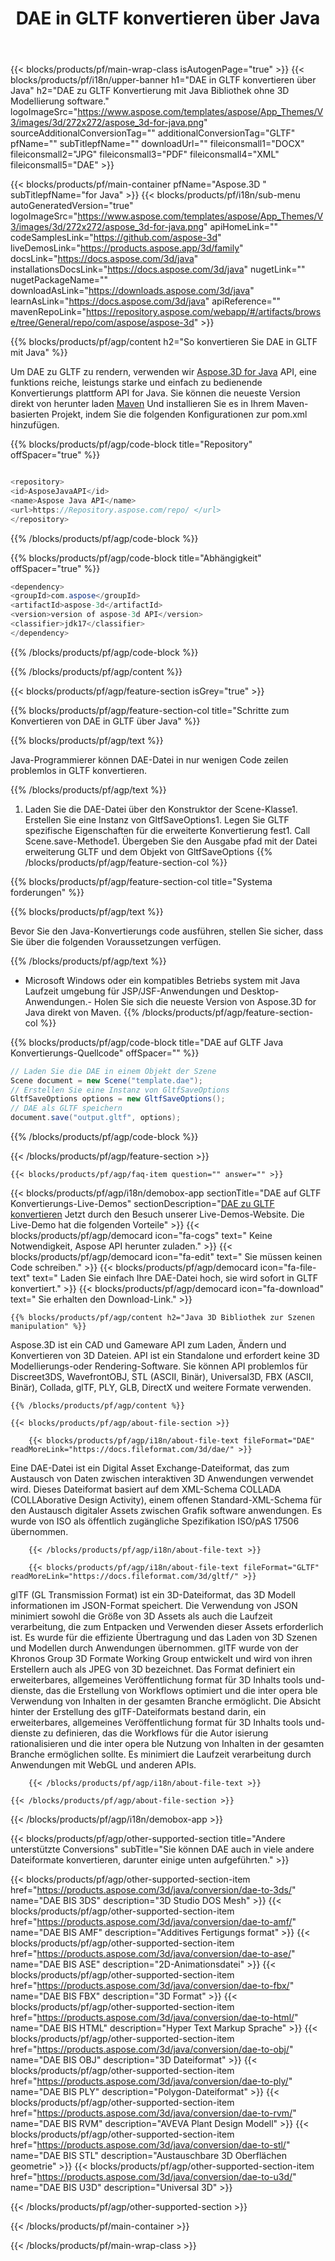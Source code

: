 ﻿---
title: DAE in GLTF konvertieren über Java 
weight: 30
url: /de/java/conversion/dae-to-gltf/ 
description: Beispiel für Java Konvertierungs code für DAE-Format in GLTF-Datei. Verwenden Sie diesen Beispielcode, um DAE in GLTF innerhalb einer Web-oder Desktop-Java-basierten Anwendung zu konvertieren.
---
{{< blocks/products/pf/main-wrap-class isAutogenPage="true" >}}
{{< blocks/products/pf/i18n/upper-banner h1="DAE in GLTF konvertieren über Java" h2="DAE zu GLTF Konvertierung mit Java Bibliothek ohne 3D Modellierung software." logoImageSrc="https://www.aspose.com/templates/aspose/App_Themes/V3/images/3d/272x272/aspose_3d-for-java.png" sourceAdditionalConversionTag="" additionalConversionTag="GLTF" pfName="" subTitlepfName="" downloadUrl="" fileiconsmall1="DOCX" fileiconsmall2="JPG" fileiconsmall3="PDF" fileiconsmall4="XML" fileiconsmall5="DAE" >}}

{{< blocks/products/pf/main-container pfName="Aspose.3D " subTitlepfName="for Java" >}}
{{< blocks/products/pf/i18n/sub-menu autoGeneratedVersion="true" logoImageSrc="https://www.aspose.com/templates/aspose/App_Themes/V3/images/3d/272x272/aspose_3d-for-java.png" apiHomeLink="" codeSamplesLink="https://github.com/aspose-3d" liveDemosLink="https://products.aspose.app/3d/family" docsLink="https://docs.aspose.com/3d/java" installationsDocsLink="https://docs.aspose.com/3d/java" nugetLink="" nugetPackageName="" downloadAsLink="https://downloads.aspose.com/3d/java" learnAsLink="https://docs.aspose.com/3d/java" apiReference="" mavenRepoLink="https://repository.aspose.com/webapp/#/artifacts/browse/tree/General/repo/com/aspose/aspose-3d" >}}

{{% blocks/products/pf/agp/content h2="So konvertieren Sie DAE in GLTF mit Java" %}}

 Um DAE zu GLTF zu rendern, verwenden wir
 [Aspose.3D for Java](https://products.aspose.com/3d/java) 
 API, eine funktions reiche, leistungs starke und einfach zu bedienende Konvertierungs plattform API for Java. Sie können die neueste Version direkt von herunter laden
 [Maven](https://repository.aspose.com/webapp/#/artifacts/browse/tree/General/repo/com/aspose/aspose-3d) 
 Und installieren Sie es in Ihrem Maven-basierten Projekt, indem Sie die folgenden Konfigurationen zur pom.xml hinzufügen.

{{% blocks/products/pf/agp/code-block title="Repository" offSpacer="true" %}}

```cs

<repository>
<id>AsposeJavaAPI</id>
<name>Aspose Java API</name>
<url>https://Repository.aspose.com/repo/ </url>
</repository>


```

{{% /blocks/products/pf/agp/code-block %}}

{{% blocks/products/pf/agp/code-block title="Abhängigkeit" offSpacer="true" %}}

```cs
<dependency>
<groupId>com.aspose</groupId>
<artifactId>aspose-3d</artifactId>
<version>version of aspose-3d API</version>
<classifier>jdk17</classifier>
</dependency>


```

{{% /blocks/products/pf/agp/code-block %}}

{{% /blocks/products/pf/agp/content %}}

{{< blocks/products/pf/agp/feature-section isGrey="true" >}}

{{% blocks/products/pf/agp/feature-section-col title="Schritte zum Konvertieren von DAE in GLTF über Java" %}}

{{% blocks/products/pf/agp/text %}}

 Java-Programmierer können DAE-Datei in nur wenigen Code zeilen problemlos in GLTF konvertieren.

{{% /blocks/products/pf/agp/text %}}

1. Laden Sie die DAE-Datei über den Konstruktor der Scene-Klasse1. Erstellen Sie eine Instanz von GltfSaveOptions1. Legen Sie GLTF spezifische Eigenschaften für die erweiterte Konvertierung fest1. Call Scene.save-Methode1. Übergeben Sie den Ausgabe pfad mit der Datei erweiterung GLTF und dem Objekt von GltfSaveOptions
{{% /blocks/products/pf/agp/feature-section-col %}}

{{% blocks/products/pf/agp/feature-section-col title="Systema forderungen" %}}

{{% blocks/products/pf/agp/text %}}

 Bevor Sie den Java-Konvertierungs code ausführen, stellen Sie sicher, dass Sie über die folgenden Voraussetzungen verfügen.

{{% /blocks/products/pf/agp/text %}}

- Microsoft Windows oder ein kompatibles Betriebs system mit Java Laufzeit umgebung für JSP/JSF-Anwendungen und Desktop-Anwendungen.- Holen Sie sich die neueste Version von Aspose.3D for Java direkt von Maven.
{{% /blocks/products/pf/agp/feature-section-col %}}

{{% blocks/products/pf/agp/code-block title="DAE auf GLTF Java Konvertierungs-Quellcode" offSpacer="" %}}

```cs
// Laden Sie die DAE in einem Objekt der Szene 
Scene document = new Scene("template.dae");
// Erstellen Sie eine Instanz von GltfSaveOptions 
GltfSaveOptions options = new GltfSaveOptions();
// DAE als GLTF speichern 
document.save("output.gltf", options);   


```

{{% /blocks/products/pf/agp/code-block %}}

{{< /blocks/products/pf/agp/feature-section >}}

    {{< blocks/products/pf/agp/faq-item question="" answer="" >}}
 

<!-- aboutfile Starts -->

{{< blocks/products/pf/agp/i18n/demobox-app sectionTitle="DAE auf GLTF Konvertierungs-Live-Demos" sectionDescription="[DAE zu GLTF konvertieren](https://products.aspose.app/3d/conversion/dae-to-gltf) Jetzt durch den Besuch unserer Live-Demos-Website. Die Live-Demo hat die folgenden Vorteile" >}}
        {{< blocks/products/pf/agp/democard icon="fa-cogs" text=" Keine Notwendigkeit, Aspose API herunter zuladen." >}}
        {{< blocks/products/pf/agp/democard icon="fa-edit" text=" Sie müssen keinen Code schreiben." >}}
        {{< blocks/products/pf/agp/democard icon="fa-file-text" text=" Laden Sie einfach Ihre DAE-Datei hoch, sie wird sofort in GLTF konvertiert." >}}
        {{< blocks/products/pf/agp/democard icon="fa-download" text=" Sie erhalten den Download-Link." >}}

    {{% blocks/products/pf/agp/content h2="Java 3D Bibliothek zur Szenen manipulation" %}}

 Aspose.3D ist ein CAD und Gameware API zum Laden, Ändern und Konvertieren von 3D Dateien. API ist ein Standalone und erfordert keine 3D Modellierungs-oder Rendering-Software. Sie können API problemlos für Discreet3DS, WavefrontOBJ, STL (ASCII, Binär), Universal3D, FBX (ASCII, Binär), Collada, glTF, PLY, GLB, DirectX und weitere Formate verwenden. 



    {{% /blocks/products/pf/agp/content %}}

    {{< blocks/products/pf/agp/about-file-section >}}

        {{< blocks/products/pf/agp/i18n/about-file-text fileFormat="DAE" readMoreLink="https://docs.fileformat.com/3d/dae/" >}}

Eine DAE-Datei ist ein Digital Asset Exchange-Dateiformat, das zum Austausch von Daten zwischen interaktiven 3D Anwendungen verwendet wird. Dieses Dateiformat basiert auf dem XML-Schema COLLADA (COLLAborative Design Activity), einem offenen Standard-XML-Schema für den Austausch digitaler Assets zwischen Grafik software anwendungen. Es wurde von ISO als öffentlich zugängliche Spezifikation ISO/pAS 17506 übernommen.


        {{< /blocks/products/pf/agp/i18n/about-file-text >}}

        {{< blocks/products/pf/agp/i18n/about-file-text fileFormat="GLTF" readMoreLink="https://docs.fileformat.com/3d/gltf/" >}}

glTF (GL Transmission Format) ist ein 3D-Dateiformat, das 3D Modell informationen im JSON-Format speichert. Die Verwendung von JSON minimiert sowohl die Größe von 3D Assets als auch die Laufzeit verarbeitung, die zum Entpacken und Verwenden dieser Assets erforderlich ist. Es wurde für die effiziente Übertragung und das Laden von 3D Szenen und Modellen durch Anwendungen übernommen. glTF wurde von der Khronos Group 3D Formate Working Group entwickelt und wird von ihren Erstellern auch als JPEG von 3D bezeichnet. Das Format definiert ein erweiterbares, allgemeines Veröffentlichung format für 3D Inhalts tools und-dienste, das die Erstellung von Workflows optimiert und die inter opera ble Verwendung von Inhalten in der gesamten Branche ermöglicht. Die Absicht hinter der Erstellung des glTF-Dateiformats bestand darin, ein erweiterbares, allgemeines Veröffentlichung format für 3D Inhalts tools und-dienste zu definieren, das die Workflows für die Autor isierung rationalisieren und die inter opera ble Nutzung von Inhalten in der gesamten Branche ermöglichen sollte. Es minimiert die Laufzeit verarbeitung durch Anwendungen mit WebGL und anderen APIs.


        {{< /blocks/products/pf/agp/i18n/about-file-text >}}

    {{< /blocks/products/pf/agp/about-file-section >}}

{{< /blocks/products/pf/agp/i18n/demobox-app >}}

<!-- aboutfile Ends -->

{{< blocks/products/pf/agp/other-supported-section title="Andere unterstützte Conversions" subTitle="Sie können DAE auch in viele andere Dateiformate konvertieren, darunter einige unten aufgeführten." >}}

{{< blocks/products/pf/agp/other-supported-section-item href="https://products.aspose.com/3d/java/conversion/dae-to-3ds/" name="DAE BIS 3DS" description="3D Studio DOS Mesh" >}}
{{< blocks/products/pf/agp/other-supported-section-item href="https://products.aspose.com/3d/java/conversion/dae-to-amf/" name="DAE BIS AMF" description="Additives Fertigungs format" >}}
{{< blocks/products/pf/agp/other-supported-section-item href="https://products.aspose.com/3d/java/conversion/dae-to-ase/" name="DAE BIS ASE" description="2D-Animationsdatei" >}}
{{< blocks/products/pf/agp/other-supported-section-item href="https://products.aspose.com/3d/java/conversion/dae-to-fbx/" name="DAE BIS FBX" description="3D Format" >}}
{{< blocks/products/pf/agp/other-supported-section-item href="https://products.aspose.com/3d/java/conversion/dae-to-html/" name="DAE BIS HTML" description="Hyper Text Markup Sprache" >}}
{{< blocks/products/pf/agp/other-supported-section-item href="https://products.aspose.com/3d/java/conversion/dae-to-obj/" name="DAE BIS OBJ" description="3D Dateiformat" >}}
{{< blocks/products/pf/agp/other-supported-section-item href="https://products.aspose.com/3d/java/conversion/dae-to-ply/" name="DAE BIS PLY" description="Polygon-Dateiformat" >}}
{{< blocks/products/pf/agp/other-supported-section-item href="https://products.aspose.com/3d/java/conversion/dae-to-rvm/" name="DAE BIS RVM" description="AVEVA Plant Design Modell" >}}
{{< blocks/products/pf/agp/other-supported-section-item href="https://products.aspose.com/3d/java/conversion/dae-to-stl/" name="DAE BIS STL" description="Austauschbare 3D Oberflächen geometrie" >}}
{{< blocks/products/pf/agp/other-supported-section-item href="https://products.aspose.com/3d/java/conversion/dae-to-u3d/" name="DAE BIS U3D" description="Universal 3D" >}}

{{< /blocks/products/pf/agp/other-supported-section >}}

{{< /blocks/products/pf/main-container >}}
    
{{< /blocks/products/pf/main-wrap-class >}}